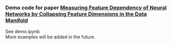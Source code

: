 ### Demo code for paper [Measuring Feature Dependency of Neural Networks by Collapsing Feature Dimensions in the Data Manifold](https://arxiv.org/abs/2404.12341)

See demo.ipynb<br>
More examples will be added in the future.
